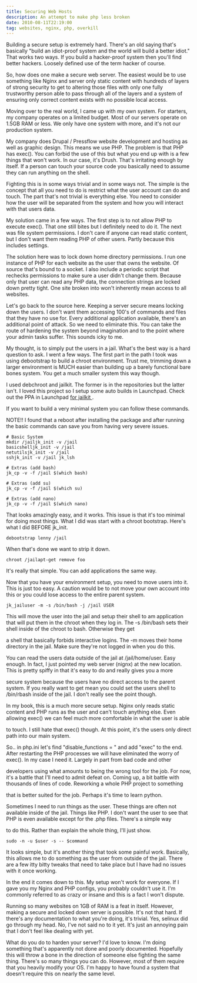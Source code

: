 ```yaml
---
title: Securing Web Hosts
description: An attempt to make php less broken
date: 2010-08-11T22:19:00
tag: websites, nginx, php, overkill
---
```


Building a secure setup is extremely hard. There's an old saying that's
basically "build an idiot-proof system and the world will build a better
idiot."<!--more--> That works two ways. If you build a hacker-proof system then
you'll find better hackers. Loosely defined use of the term hacker of
course.

So, how does one make a secure web server. The easiest would be to use
something like Nginx and server only static content with hundreds of
layers of strong security to get to altering those files with only one
fully trustworthy person able to pass through all of the layers and a
system of ensuring only correct content exists with no possible local
access.

Moving over to the real world, I came up with my own system. For
starters, my company operates on a limited budget. Most of our servers
operate on 1.5GB RAM or less. We only have one system with more, and
it's not our production system.

My company does Drupal / Pressflow website development and hosting as
well as graphic design. This means we use PHP. The problem is that PHP
has exec(). You can forbid the use of this but what you end up with is a
few things that won't work. In our case, it's Drush. That's irritating
enough by itself. If a person can touch your source code you basically
need to assume they can run anything on the shell.

Fighting this is in some ways trivial and in some ways not. The simple
is the concept that all you need to do is restrict what the user account
can do and touch. The part that's not trivial is everything else. You
need to consider how the user will be separated from the system and how you
will interact with that users data.

My solution came in a few ways. The first step is to not allow PHP to
execute exec(). That one still bites but I definitely need to do it. The
next was file system permissions. I don't care if anyone can read static
content, but I don't want them reading PHP of other users. Partly
because this includes settings.

The solution here was to lock down home directory permissions. I run one
instance of PHP for each website as the user that owns the website. Of
source that's bound to a socket. I also include a periodic script that
rechecks permissions to make sure a user didn't change them. Because
only that user can read any PHP data, the connection strings are locked
down pretty tight. One site broken into won't inherently mean access to
all websites.

Let's go back to the source here. Keeping a server secure means locking
down the users. I don't want them accessing 100's of commands and files
that they have no use for. Every additional application available,
there's an additional point of attack. So we need to eliminate this. You
can take the route of hardening the system beyond imagination and to the
point where your admin tasks suffer. This sounds icky to me.

My thought, is to simply put the users in a jail. What's the best way is
a hard question to ask. I went a few ways. The first part in the path I
took was using debootstrap to build a chroot environment. Trust me,
trimming down a larger environment is MUCH easier than building up a
barely functional bare bones system. You get a much smaller system this
way though.

I used debchroot and jailkit. The former is in the repositories but the
latter isn't. I loved this project so I setup some auto builds in
Launchpad. Check out the PPA in Launchpad [for jailkit
](https://launchpad.net/%7Ejailkit/+archive/ppa).

If you want to build a very minimal system you can follow these
commands.

NOTE!! I found that a reboot after installing the package and after
running the basic commands can save you from having very severe issues.

```
# Basic System
mkdir /jailjk_init -v /jail
basicshelljk_init -v /jail
netutilsjk_init -v /jail
sshjk_init -v /jail jk_lsh

# Extras (add bash)
jk_cp -v -f /jail $(which bash)

# Extras (add su)
jk_cp -v -f /jail $(which su)

# Extras (add nano)
jk_cp -v -f /jail $(which nano)
```

That looks amazingly easy, and it works. This issue is that it's too
minimal for doing most things. What I did was start with a chroot
bootstrap. Here's what I did BEFORE jk\_init.

```
debootstrap lenny /jail
```

When that's done we want to strip it down.

```
chroot /jailapt-get remove foo
```

It's really that simple. You can add applications the same way.

Now that you have your environment setup, you need to move users into
it. This is just too easy. A caution would be to not move your own
account into this or you could lose access to the entire parent system.

```
jk_jailuser -m -s /bin/bash -j /jail USER
```

This will move the user into the jail and setup their shell to am
application that will put them in the chroot when they log in. The -s
/bin/bash sets their shell inside of the chroot to bash. Otherwise they
get

a shell that basically forbids interactive logins. The -m moves their
home directory in the jail. Make sure they're not logged in when you do
this.

You can read the users data outside of the jail at /jail/home/user. Easy
enough. In fact, I just pointed my web server (nignx) at the new
location. This is pretty spiffy in that it's easy to do and really gives
you a more

secure system because the users have no direct access to the parent
system. If you really want to get mean you could set the users shell to
/bin/rbash inside of the jail. I don't really see the point though.

In my book, this is a much more secure setup. Nginx only reads static
content and PHP runs as the user and can't touch anything else. Even
allowing exec() we can feel much more comfortable in what the user is
able

to touch. I still hate that exec() though. At this point, it's the users
only direct path into our main system.

So.. in php.ini let's find "disable\_functions = " and add "exec" to the
end. After restarting the PHP processes we will have eliminated the
worry of exec(). In my case I need it. Largely in part from bad code and
other

developers using what amounts to being the wrong tool for the job. For
now, it's a battle that I'll need to admit defeat on. Coming up, a bit
battle with thousands of lines of code. Reworking a whole PHP project to
something

that is better suited for the job. Perhaps it's time to learn python.

Sometimes I need to run things as the user. These things are often not
available inside of the jail. Things like PHP. I don't want the user to
see that PHP is even available except for the .php files. There's a
simple way

to do this. Rather than explain the whole thing, I'll just show.

```
sudo -n -u $user -s -- $command
```

It looks simple, but it's another thing that took some painful work.
Basically, this allows me to do something as the user from outside of
the jail. There are a few itty bitty tweaks that need to take place but
I have had no issues with it once working.

In the end it comes down to this. My setup won't work for everyone. If I
gave you my Nginx and PHP configs, you probably couldn't use it. I'm
commonly referred to as crazy or insane and this is a fact I won't
dispute.

Running so many websites on 1GB of RAM is a feat in itself. However,
making a secure and locked down server is possible. It's not that hard.
If there's any documentation to what you're doing, it's trivial. Yes,
selinux did go through my head. No, I've not said no to it yet. It's
just an annoying pain that I don't feel like dealing with yet.

What do you do to harden your server? I'd love to know. I'm doing
something that's apparently not done and poorly documented. Hopefully
this will throw a bone in the direction of someone else fighting the
same thing. There's so many things you can do. However, most of them
require that you heavily modify your OS. I'm happy to have found a
system that doesn't require this on nearly the same level.
